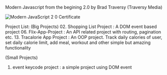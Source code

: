 Modern Javascript from the begining 2.0 by Brad Traversy (Traversy Media)

![Modern JavaScript 2 0 Certificate](https://github.com/Rashedin-063/Modern-Javascript-2.0-Projects-by-Traversy-Media/assets/138358968/f04490b1-7b52-4a27-a05d-bdf0ee0d9d67)

Project List:
(Big Projects)
02. Shopping List Project : A DOM event based project
06. Flix-App-Project : An API related project with routing, pagination etc.
13. Tracalorie App Project : An OOP project. Track daily calories of user, set daily calorie limit, add meal, workout and other simple but amazing functionality

(Small Projects)
01. event keycode project : a simple project using DOM event

